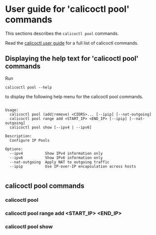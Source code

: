 
# User guide for 'calicoctl pool' commands

This sections describes the `calicoctl pool` commands.

Read the [calicoctl user guide](../calicoctl.md) for a full list of calicoctl commands.

## Displaying the help text for 'calicoctl pool' commands

Run

    calicoctl pool --help

to display the following help menu for the calicoctl pool commands.

```

Usage:
  calicoctl pool (add|remove) <CIDRS>... [--ipip] [--nat-outgoing]
  calicoctl pool range add <START_IP> <END_IP> [--ipip] [--nat-outgoing]
  calicoctl pool show [--ipv4 | --ipv6]

Description:
  Configure IP Pools

Options:
  --ipv4          Show IPv4 information only
  --ipv6          Show IPv6 information only
  --nat-outgoing  Apply NAT to outgoing traffic
  --ipip          Use IP-over-IP encapsulation across hosts
 
```

## calicoctl pool commands

### calicoctl pool  

### calicoctl pool range add <START_IP> <END_IP>  

### calicoctl pool show  

